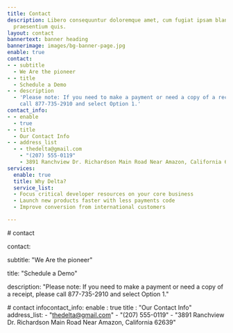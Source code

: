 ```yaml
---
title: Contact
description: Libero consequuntur doloremque amet, cum fugiat ipsam blanditiis corrupti
  praesentium quis.
layout: contact
bannertext: banner heading
bannerimage: images/bg-banner-page.jpg
enable: true
contact:
- - subtitle
  - We Are the pioneer
- - title
  - Schedule a Demo
- - description
  - 'Please note: If you need to make a payment or need a copy of a receipt, please
    call 877-735-2910 and select Option 1.'
contact_info:
- - enable
  - true
- - title
  - Our Contact Info
- - address_list
  - - thedelta@gmail.com
    - "(207) 555-0119"
    - 3891 Ranchview Dr. Richardson Main Road Near Amazon, California 62639
services:
  enable: true
  title: Why Delta?
  service_list:
  - Focus critical developer resources on your core business
  - Launch new products faster with less payments code
  - Improve conversion from international customers

---
```

\# contact

contact:

subtitle: "We Are the pioneer"

title: "Schedule a Demo"

description: "Please note: If you need to make a payment or need a copy of a receipt, please call 877-735-2910 and select Option 1."

  
\# contact infocontact_info: enable : true title : "Our Contact Info" address_list: - "thedelta@gmail.com" - "(207) 555-0119" - "3891 Ranchview Dr. Richardson Main Road Near Amazon, California 62639"